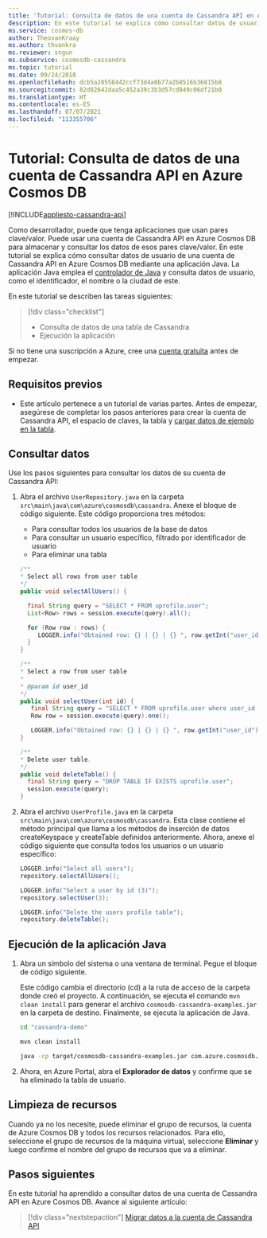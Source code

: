 ```yaml
---
title: 'Tutorial: Consulta de datos de una cuenta de Cassandra API en Azure Cosmos DB'
description: En este tutorial se explica cómo consultar datos de usuario de una cuenta de Cassandra API de Azure Cosmos DB mediante una aplicación Java.
ms.service: cosmos-db
author: TheovanKraay
ms.author: thvankra
ms.reviewer: sngun
ms.subservice: cosmosdb-cassandra
ms.topic: tutorial
ms.date: 09/24/2018
ms.openlocfilehash: dcb5a20558442ccf73d4a0b77a2b8516b36815b8
ms.sourcegitcommit: 82d82642daa5c452a39c3b3d57cd849c06df21b0
ms.translationtype: HT
ms.contentlocale: es-ES
ms.lasthandoff: 07/07/2021
ms.locfileid: "113355706"
---
```

# <a name="tutorial-query-data-from-a-cassandra-api-account-in-azure-cosmos-db"></a>Tutorial: Consulta de datos de una cuenta de Cassandra API en Azure Cosmos DB
[!INCLUDE[appliesto-cassandra-api](includes/appliesto-cassandra-api.md)]

Como desarrollador, puede que tenga aplicaciones que usan pares clave/valor. Puede usar una cuenta de Cassandra API en Azure Cosmos DB para almacenar y consultar los datos de esos pares clave/valor. En este tutorial se explica cómo consultar datos de usuario de una cuenta de Cassandra API en Azure Cosmos DB mediante una aplicación Java. La aplicación Java emplea el [controlador de Java](https://github.com/datastax/java-driver) y consulta datos de usuario, como el identificador, el nombre o la ciudad de este. 

En este tutorial se describen las tareas siguientes:

> [!div class="checklist"]
> * Consulta de datos de una tabla de Cassandra
> * Ejecución la aplicación

Si no tiene una suscripción a Azure, cree una [cuenta gratuita](https://azure.microsoft.com/free/?WT.mc_id=A261C142F) antes de empezar.

## <a name="prerequisites"></a>Requisitos previos

* Este artículo pertenece a un tutorial de varias partes. Antes de empezar, asegúrese de completar los pasos anteriores para crear la cuenta de Cassandra API, el espacio de claves, la tabla y [cargar datos de ejemplo en la tabla](cassandra-api-load-data.md). 

## <a name="query-data"></a>Consultar datos

Use los pasos siguientes para consultar los datos de su cuenta de Cassandra API:

1. Abra el archivo `UserRepository.java` en la carpeta `src\main\java\com\azure\cosmosdb\cassandra`. Anexe el bloque de código siguiente. Este código proporciona tres métodos: 

   * Para consultar todos los usuarios de la base de datos
   * Para consultar un usuario específico, filtrado por identificador de usuario
   * Para eliminar una tabla

   ```java
   /**
   * Select all rows from user table
   */
   public void selectAllUsers() {

     final String query = "SELECT * FROM uprofile.user";
     List<Row> rows = session.execute(query).all();

     for (Row row : rows) {
        LOGGER.info("Obtained row: {} | {} | {} ", row.getInt("user_id"), row.getString("user_name"), row.getString("user_bcity"));
     }
   }

   /**
   * Select a row from user table
   *
   * @param id user_id
   */
   public void selectUser(int id) {
      final String query = "SELECT * FROM uprofile.user where user_id = 3";
      Row row = session.execute(query).one();

      LOGGER.info("Obtained row: {} | {} | {} ", row.getInt("user_id"), row.getString("user_name"), row.getString("user_bcity"));
   }

   /**
   * Delete user table.
   */
   public void deleteTable() {
     final String query = "DROP TABLE IF EXISTS uprofile.user";
     session.execute(query);
   }
   ```

2. Abra el archivo `UserProfile.java` en la carpeta `src\main\java\com\azure\cosmosdb\cassandra`. Esta clase contiene el método principal que llama a los métodos de inserción de datos createKeyspace y createTable definidos anteriormente. Ahora, anexe el código siguiente que consulta todos los usuarios o un usuario específico:

   ```java
   LOGGER.info("Select all users");
   repository.selectAllUsers();

   LOGGER.info("Select a user by id (3)");
   repository.selectUser(3);

   LOGGER.info("Delete the users profile table");
   repository.deleteTable();
   ```

## <a name="run-the-java-app"></a>Ejecución de la aplicación Java
1. Abra un símbolo del sistema o una ventana de terminal. Pegue el bloque de código siguiente. 

   Este código cambia el directorio (cd) a la ruta de acceso de la carpeta donde creó el proyecto. A continuación, se ejecuta el comando `mvn clean install` para generar el archivo `cosmosdb-cassandra-examples.jar` en la carpeta de destino. Finalmente, se ejecuta la aplicación de Java.

   ```bash
   cd "cassandra-demo"
   
   mvn clean install
   
   java -cp target/cosmosdb-cassandra-examples.jar com.azure.cosmosdb.cassandra.examples.UserProfile
   ```

2. Ahora, en Azure Portal, abra el **Explorador de datos** y confirme que se ha eliminado la tabla de usuario.

## <a name="clean-up-resources"></a>Limpieza de recursos

Cuando ya no los necesite, puede eliminar el grupo de recursos, la cuenta de Azure Cosmos DB y todos los recursos relacionados. Para ello, seleccione el grupo de recursos de la máquina virtual, seleccione **Eliminar** y luego confirme el nombre del grupo de recursos que va a eliminar.

## <a name="next-steps"></a>Pasos siguientes

En este tutorial ha aprendido a consultar datos de una cuenta de Cassandra API en Azure Cosmos DB. Avance al siguiente artículo:

> [!div class="nextstepaction"]
> [Migrar datos a la cuenta de Cassandra API](cassandra-import-data.md)



